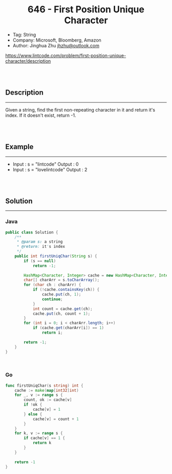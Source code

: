 # <center>646 - First Position Unique Character</center> 


* Tag: String
* Company: Microsoft, Bloomberg, Amazon
* Author: Jinghua Zhu jhzhu@outlook.com

https://www.lintcode.com/problem/first-position-unique-character/description

<br></br>



## Description
----
Given a string, find the first non-repeating character in it and return it's index. If it doesn't exist, return -1.

<br></br>



## Example
----
* Input : s = "lintcode" Output : 0
* Input : s = "lovelintcode" Output : 2

<br></br>



## Solution
----
### Java
```java
public class Solution {
    /**
     * @param s: a string
     * @return: it's index
     */
    public int firstUniqChar(String s) {
        if (s == null)
            return -1;
            
        HashMap<Character, Integer> cache = new HashMap<Character, Integer>();
        char[] charArr = s.toCharArray();
        for (char ch : charArr) {
            if (!cache.containsKey(ch)) {
                cache.put(ch, 1);
                continue;
            }
            int count = cache.get(ch);
            cache.put(ch, count + 1);
        }
        for (int i = 0; i < charArr.length; i++)
            if (cache.get(charArr[i]) == 1)
                return i;
        
        return -1;
    }
}
```

<br>


### Go
```go
func firstUniqChar(s string) int {
    cache := make(map[int32]int)
    for _, v := range s {
        count, ok := cache[v]
        if !ok {
            cache[v] = 1
        } else {
            cache[v] = count + 1
        }
    }
    for k, v := range s {
        if cache[v] == 1 {
            return k
        }
    }
    
    return -1
}
```